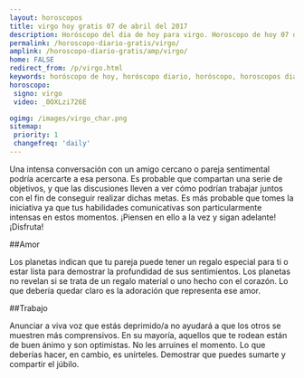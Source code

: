 ```yaml
---
layout: horoscopos
title: virgo hoy gratis 07 de abril del 2017 
description: Horóscopo del dia de hoy para virgo. Horoscopo de hoy 07 de abril del 2017. Las predicciones de amor, trabajo, vida personal gratis.
permalink: /horoscopo-diario-gratis/virgo/
amplink: /horoscopo-diario-gratis/amp/virgo/
home: FALSE
redirect_from: /p/virgo.html
keywords: horóscopo de hoy, horóscopo diario, horóscopo, horoscopos diarios gratis del dia de hoy, horóscopo diario gratis,horóscopo 2017, horóscopo esperanza gracia, horoscopo virgo hoy, horoscop, horóscopos gratis, horoscopo virgo, horoscopo virgo 2017, Tarot, Astrologia, Zodíaco, virgo, horoscopo gratis
horoscopo:
 signo: virgo
 video: _0OXLzi726E

ogimg: /images/virgo_char.png
sitemap:
 priority: 1
 changefreq: 'daily'
---
```



Una intensa conversación con un amigo cercano o pareja sentimental podría acercarte a esa persona. Es probable que compartan una serie de objetivos, y que las discusiones lleven a ver cómo podrían trabajar juntos con el fin de conseguir realizar dichas metas. Es más probable que tomes la iniciativa ya que tus habilidades comunicativas son particularmente intensas en estos momentos. ¡Piensen en ello a la vez y sigan adelante! ¡Disfruta!

##Amor

Los planetas indican que tu pareja puede tener un regalo especial para ti o estar lista para demostrar la profundidad de sus sentimientos. Los planetas no revelan si se trata de un regalo material o uno hecho con el corazón. Lo que debería quedar claro es la adoración que representa ese amor.

##Trabajo

Anunciar a viva voz que estás deprimido/a no ayudará a que los otros se muestren más comprensivos. En su mayoría, aquellos que te rodean están de buen ánimo y son optimistas. No les arruines el momento. Lo que deberías hacer, en cambio, es unírteles. Demostrar que puedes sumarte y compartir el júbilo.